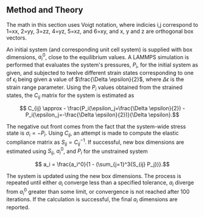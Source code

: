 ## Method and Theory

The math in this section uses Voigt notation, where indicies i,j correspond to 1=xx, 2=yy, 3=zz, 4=yz, 5=xz, and 6=xy, and x, y and z are orthogonal box vectors.

An initial system (and corresponding unit cell system) is supplied with box dimensions, $a_i^0$, close to the equilibrium values.  A LAMMPS simulation is performed that evaluates the system's pressures, $P_{i}$, for the initial system as given, and subjected to twelve different strain states corresponding to one of $\epsilon_{i}$ being given a value of $\frac{\Delta \epsilon}{2}$, where $\Delta \epsilon$ is the strain range parameter. Using the $P_{i}$ values obtained from the strained states, the $C_{ij}$ matrix for the system is estimated as

$$ C_{ij} \approx - \frac{P_i(\epsilon_j=\frac{\Delta \epsilon}{2}) - P_i(\epsilon_j=-\frac{\Delta \epsilon}{2})}{\Delta \epsilon}.$$

The negative out front comes from the fact that the system-wide stress state is $\sigma_i = -P_i$. Using $C_{ij}$, an attempt is made to compute the elastic compliance matrix as $S_{ij} = C_{ij}^{-1}$. If successful, new box dimensions are estimated using $S_{ij}$, $a_i^0$, and $P_i$ for the unstrained system

$$ a_i = \frac{a_i^0}{1 - (\sum_{j=1}^3{S_{ij} P_j})}.$$

The system is updated using the new box dimensions. The process is repeated until either $a_i$ converge less than a specified tolerance, $a_i$ diverge from $a_i^0$ greater than some limit, or convergence is not reached after 100 iterations. If the calculation is successful, the final $a_i$ dimensions are reported.
